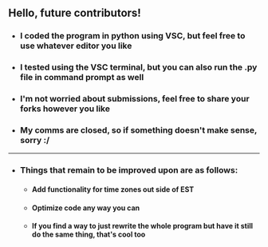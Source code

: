 ## Hello, future contributors!

- ### I coded the program in python using VSC, but feel free to use whatever editor you like

- ### I tested using the VSC terminal, but you can also run the .py file in command prompt as well

- ### I'm not worried about submissions, feel free to share your forks however you like

- ### My comms are closed, so if something doesn't make sense, sorry :/
---
- ### Things that remain to be improved upon are as follows:
    - #### Add functionality for time zones out side of EST
    - #### Optimize code any way you can
    - #### If you find a way to just rewrite the whole program but have it still do the same thing, that's cool too
